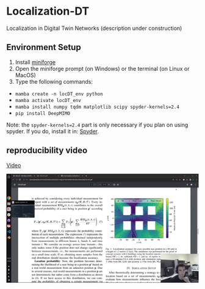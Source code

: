# Localization-DT
 Localization in Digital Twin Networks (description under construction)

## Environment Setup

1. Install [miniforge](https://github.com/conda-forge/miniforge) 
2. Open the miniforge prompt (on Windows) or the terminal (on Linux or MacOS)
3. Type the following commands:
- `mamba create -n locDT_env python`
- `mamba activate locDT_env`
- `mamba install numpy tqdm matplotlib scipy spyder-kernels=2.4`
- `pip install DeepMIMO`

Note: the `spyder-kernels=2.4` part is only necessary if you plan on using spyder. If you do, install it in: [Spyder](https://www.spyder-ide.org/).


## reproducibility video

[Video](https://youtu.be/abHSQB5BlX4)

![img](/video_cover.png)
